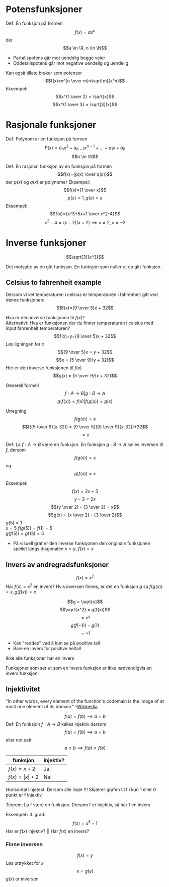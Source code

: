 # Potensfunksjoner
Def: En funksjon på formen 
$$f(x)=ax^n$$ 
der 
$$a \in \R, n \in \N$$

- Partallspotens går mot uendelig begge veier
- Oddetallspotens går mot negative uendelig og uendelig

Kan også tillate brøker som potenser
$$f(x)=x^{n \over m}=\sqrt[m]{x^n}$$
Eksempel: 
$$x^{1 \over 2} = \sqrt{x}$$
$$x^{1 \over 3} = \sqrt[3]{x}$$

# Rasjonale funksjoner
Def: Polynom er en funksjon på formen 
$$P(x)=a_nx^2+a_{n-1}x^{n-1}+...+a_1x+a_0$$
$$n \in \N$$

Def: En rasjonal funksjon av en funksjon på formen $$f(x)={p(x) \over q(x)}$$
der $p(x)$ og $q(x)$ er polynomer
Eksempel:
$$f(x)={1 \over x}$$
$$p(x)=1, q(x)=x$$
Eksempel:
$$f(x)={x^3+5x+1 \over x^2-4}$$
$$x^2-4 = (x-2)(x+2) \implies x \not = 2, x = -2$$
# Inverse funksjoner
$$\sqrt[3]{x^3}$$

Det motsatte av en gitt funksjon. En funksjon som nuller ut en gitt funksjon.

## Celsius to fahrenheit example

Dersom vi vet temperaturen i celsius er temperaturen i fahrenheit gitt ved denne funksjonen:
$$f(x)={9 \over 5}x + 32$$

Hva er den inverse funksjonen til $f(x)$?\
Alternativt: 
Hva er funksjonen der du finner temperaturen i celsius med input fahrenheit temperaturen?
$$f(x)=y={9 \over 5}x + 32$$
Løs ligningen for $x$
$${9 \over 5}x = y + 32$$
$$x = {5 \over 9}(y + 32)$$
Her er den inverse funksjonen til $f(x)$
$$g(x) = {5 \over 9}(x + 32)$$

Generell formell
$$f: A \to B | g: B \to A$$
$$g(f(x)) = f(x) | f(g(x)) = g(x)$$

Utregning
$$f(g(x))=x$$
$$f({5 \over 9}(x-32)) = {9 \over 5}({5 \over 9}(x-32))+32$$
$$= x$$

Def: La $f: A \to B$ være en funksjon.
En funksjon $g:B \to A$ kalles inversen til $f$, dersom
$$f(g(x))=x$$ 
og 
$$g(f(x))=x$$

Eksempel:
$$f(x)=2x+3$$
$$y-3=2x$$
$${y \over 2} - {3 \over 2} = x$$
$$g(x) = {x \over 2} - {3 \over 2}$$
$g(5)=1$\
$x=5$
$f(g(5))=f(1)=5$\
$g(f(5))=g(13)=5$

- På visuell graf er den inverse funksjonen den originale funksjonen speilet langs diagonalen $x=y$, $f(x)=x$

## Invers av andregradsfunksjoner
$$f(x)=x^2$$
Har $f(x)=x^2$ en invers?
Hvis inversen finnes, er det en funksjon $g$ sa $f(g(x))=x, g(f(x))=x$

$$g = \sqrt{x}$$
$$\sqrt{x^2} = g(f(x))$$
$$=x?$$
$$g(f(-1))-g(1)$$
$$=+1$$
- Kan "reddes" ved å kun se på positive tall
- Bare en invers for positive heltall

Ikke alle funksjoner har en invers

Funksjoner som ser ut som en invers funksjon er ikke nødvendigvis en invers funksjon

## Injektivitet
"In other words, every element of the function's codomain is the image of at most one element of its domain." -[Wikipedia](https://en.wikipedia.org/wiki/Injective_function)

$$f(a)=f(b) \implies a = b$$
Def: En funksjon $f: A \to B$ kalles injektiv dersom
$$f(a)=f(b) \implies a=b$$
eller not satt
$$a \not = b \implies f(a) \not = f(b)$$

funksjon | injektiv?
--- | ---
$f(x) = x + 2$ | Ja
$f(x) = \|x\| + 2$ | Nei

Horisontal linjetest.
Dersom alle linjer !!!
Skjærer grafen til f i kun 1 eller 0 punkt er f injektiv

Teorem: La f være en funksjon.
Dersom f er injektiv, så har f en invers

Eksempel i 3. grad:
$$f(x)=x^3-1$$
Har er $f(x)$ injektiv? || Har $f(x)$ en invers?

### Finne inversen
$$f(x) = y$$
Løs uttrykket for $x$
$$x = g(y)$$
$g(x)$ er inversen